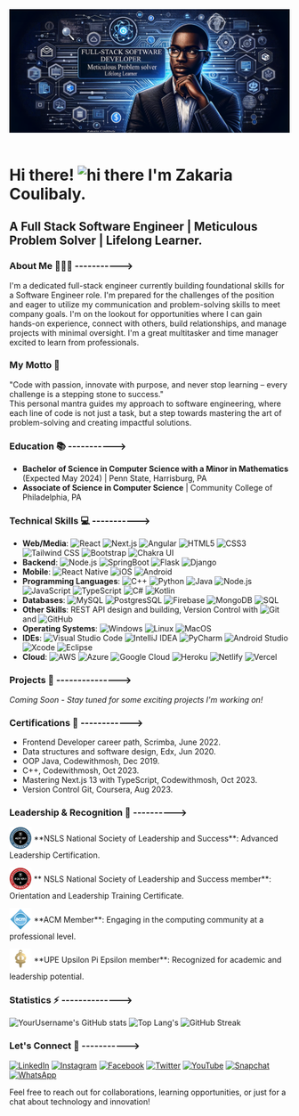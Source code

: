 <div>
<img src="images/banner.png" alt="Banner image"/> </br> 
<img  src="https://komarev.com/ghpvc/?username=levisstrauss&style=flat-square&color=blue" alt=""/>
</div>

# Hi there! <img src="https://media.giphy.com/media/hvRJCLFzcasrR4ia7z/giphy.gif" width="30px" alt="hi there"/> I'm Zakaria Coulibaly.
## A Full Stack Software Engineer | Meticulous Problem Solver | Lifelong Learner.
### About Me 🙋🏽‍♂️ ----------->
I'm a dedicated full-stack engineer currently building foundational skills for a Software Engineer role. I'm prepared for the challenges of the position and eager to utilize my communication and problem-solving skills to meet company goals. I'm on the lookout for opportunities where I can gain hands-on experience, connect with others, build relationships, and manage projects with minimal oversight. I'm a great multitasker and time manager excited to learn from professionals.

### My Motto 🌟
"Code with passion, innovate with purpose, and never stop learning – every challenge is a stepping stone to success."<br>
This personal mantra guides my approach to software engineering, where each line of code is not just a task, but a step towards mastering the art of problem-solving and creating impactful solutions.

### Education 📚 ----------->
- **Bachelor of Science in Computer Science with a Minor in Mathematics** (Expected May 2024) | Penn State, Harrisburg, PA
- **Associate of Science in Computer Science** | Community College of Philadelphia, PA

### Technical Skills 💻 ----------->

- **Web/Media**: ![React](https://img.shields.io/badge/-React-black?style=flat-square&logo=react) ![Next.js](https://img.shields.io/badge/-Next.js-black?style=flat-square&logo=next.js) ![Angular](https://img.shields.io/badge/-Angular-black?style=flat-square&logo=angular) ![HTML5](https://img.shields.io/badge/-HTML5-black?style=flat-square&logo=html5) ![CSS3](https://img.shields.io/badge/-CSS3-black?style=flat-square&logo=css3) ![Tailwind CSS](https://img.shields.io/badge/-Tailwind_CSS-black?style=flat-square&logo=tailwind-css) ![Bootstrap](https://img.shields.io/badge/-Bootstrap-black?style=flat-square&logo=bootstrap) ![Chakra UI](https://img.shields.io/badge/-Chakra_UI-black?style=flat-square&logo=chakra-ui)
- **Backend**: ![Node.js](https://img.shields.io/badge/-Node.js-black?style=flat-square&logo=node.js) ![SpringBoot](https://img.shields.io/badge/-SpringBoot-black?style=flat-square&logo=spring) ![Flask](https://img.shields.io/badge/-Flask-black?style=flat-square&logo=flask) ![Django](https://img.shields.io/badge/-Django-black?style=flat-square&logo=django)
- **Mobile**: ![React Native](https://img.shields.io/badge/-React_Native-black?style=flat-square&logo=react) ![iOS](https://img.shields.io/badge/-iOS-black?style=flat-square&logo=ios) ![Android](https://img.shields.io/badge/-Android-black?style=flat-square&logo=android)
- **Programming Languages**: ![C++](https://img.shields.io/badge/-C++-black?style=flat-square&logo=c%2B%2B) ![Python](https://img.shields.io/badge/-Python-black?style=flat-square&logo=python) ![Java](https://img.shields.io/badge/-Java-black?style=flat-square&logo=java) ![Node.js](https://img.shields.io/badge/-Node.js-black?style=flat-square&logo=node.js) ![JavaScript](https://img.shields.io/badge/-JavaScript-black?style=flat-square&logo=javascript) ![TypeScript](https://img.shields.io/badge/-TypeScript-black?style=flat-square&logo=typescript) ![C#](https://img.shields.io/badge/-C%23-black?style=flat-square&logo=c-sharp) ![Kotlin](https://img.shields.io/badge/-Kotlin-black?style=flat-square&logo=kotlin)
- **Databases**: ![MySQL](https://img.shields.io/badge/-MySQL-black?style=flat-square&logo=mysql) ![PostgresSQL](https://img.shields.io/badge/-PostgresSQL-black?style=flat-square&logo=postgresql) ![Firebase](https://img.shields.io/badge/-Firebase-black?style=flat-square&logo=firebase) ![MongoDB](https://img.shields.io/badge/-MongoDB-black?style=flat-square&logo=mongodb) ![SQL](https://img.shields.io/badge/-SQL-black?style=flat-square&logo=sql)
- **Other Skills**: REST API design and building, Version Control with ![Git](https://img.shields.io/badge/-Git-black?style=flat-square&logo=git) and ![GitHub](https://img.shields.io/badge/-GitHub-black?style=flat-square&logo=github)
- **Operating Systems**: ![Windows](https://img.shields.io/badge/-Windows-black?style=flat-square&logo=windows) ![Linux](https://img.shields.io/badge/-Linux-black?style=flat-square&logo=linux) ![MacOS](https://img.shields.io/badge/-MacOS-black?style=flat-square&logo=macos)
- **IDEs**: ![Visual Studio Code](https://img.shields.io/badge/-Visual_Studio_Code-black?style=flat-square&logo=visual-studio-code) ![IntelliJ IDEA](https://img.shields.io/badge/-IntelliJ_IDEA-black?style=flat-square&logo=intellij-idea) ![PyCharm](https://img.shields.io/badge/-PyCharm-black?style=flat-square&logo=pycharm) ![Android Studio](https://img.shields.io/badge/-Android_Studio-black?style=flat-square&logo=android-studio) ![Xcode](https://img.shields.io/badge/-Xcode-black?style=flat-square&logo=xcode) ![Eclipse](https://img.shields.io/badge/-Eclipse-black?style=flat-square&logo=eclipse)
- **Cloud**: ![AWS](https://img.shields.io/badge/-AWS-black?style=flat-square&logo=amazon-aws) ![Azure](https://img.shields.io/badge/-Azure-black?style=flat-square&logo=microsoft-azure) ![Google Cloud](https://img.shields.io/badge/-Google_Cloud-black?style=flat-square&logo=google-cloud) ![Heroku](https://img.shields.io/badge/-Heroku-black?style=flat-square&logo=heroku) ![Netlify](https://img.shields.io/badge/-Netlify-black?style=flat-square&logo=netlify) ![Vercel](https://img.shields.io/badge/-Vercel-black?style=flat-square&logo=vercel)

### Projects 🚀 --------------->
_Coming Soon - Stay tuned for some exciting projects I'm working on!_

### Certifications 🏅 ------------>
- Frontend Developer career path, Scrimba, June 2022.
- Data structures and software design, Edx, Jun 2020.
- OOP Java, Codewithmosh, Dec 2019.
- C++, Codewithmosh, Oct 2023.
- Mastering Next.js 13 with TypeScript, Codewithmosh, Oct 2023.
- Version Control Git, Coursera, Aug 2023.

### Leadership & Recognition 🌟 ---------->
<p>
  <a href="https://app.nsls.org/web/public/social/share/badge/LSx1HasfHXVoDAgAQQN3bN" target="_blank"><img src="images/b2.png" width="40" height="40" alt="NSLS Advanced Leadership Certification" style="vertical-align: middle;" /></a>
  <span style="vertical-align: middle;"> **NSLS National Society of Leadership and Success**: Advanced Leadership Certification.</span>
</p>
<p>
  <a href="https://app.nsls.org/web/public/social/share/badge/Shk8vg89H8P8kYf2bmZfZK" target="_blank"><img src="images/b1.png" width="40" height="40" alt="NSLS Leadership Training Certificate" style="vertical-align: middle;" /></a>
  <span style="vertical-align: middle;"> ** NSLS National Society of Leadership and Success member**: Orientation and Leadership Training Certificate.</span>
</p>
<p>
  <a href="#" target="_blank"><img src="images/acm.png" width="40" height="40" alt="ACM Member" style="vertical-align: middle;" /></a>
  <span style="vertical-align: middle;"> **ACM Member**: Engaging in the computing community at a professional level.</span>
</p>
<p>
  <a href="#" target="_blank"><img src="images/upe.png" width="40" height="40" alt="NSLS Member" style="vertical-align: middle;" /></a>
  <span style="vertical-align: middle;">**UPE Upsilon Pi Epsilon member**: Recognized for academic and leadership potential.</span>
</p>

### Statistics ⚡️ -------------->

![YourUsername's GitHub stats](https://github-readme-stats.vercel.app/api?username=levisstrauss&show_icons=true&theme=tokyonight)
![Top Lang's](https://github-readme-stats.vercel.app/api/top-langs/?username=levisstrauss&layout=compact&theme=tokyonight)
![GitHub Streak](https://github-readme-streak-stats.herokuapp.com/?user=levisstrauss&theme=tokyonight) 

### Let's Connect 🤝 ----------->

<div>
    <a href="https://www.linkedin.com/in/codemon" target="_blank"><img src="https://img.shields.io/badge/LinkedIn-%230077B5.svg?&style=flat-square&logo=linkedin&logoColor=white" alt="LinkedIn"></a>
    <a href="https://www.instagram.com/" target="_blank"><img src="https://img.shields.io/badge/Instagram-%23E4405F.svg?&style=flat-square&logo=instagram&logoColor=white" alt="Instagram"></a>
    <a href="https://www.facebook.com/profile.php?id=61551357149107" target="_blank"><img src="https://img.shields.io/badge/Facebook-%231877F2.svg?&style=flat-square&logo=facebook&logoColor=white" alt="Facebook"></a>
    <a href="https://twitter.com/codemon91" target="_blank"><img src="https://img.shields.io/badge/Twitter-%231DA1F2.svg?&style=flat-square&logo=twitter&logoColor=white" alt="Twitter"></a>
    <a href="https://www.youtube.com/" target="_blank"><img src="https://img.shields.io/badge/YouTube-%23FF0000.svg?&style=flat-square&logo=youtube&logoColor=white" alt="YouTube"></a>
    <a href="https://www.snapchat.com/" target="_blank"><img src="https://img.shields.io/badge/Snapchat-%23FFFC00.svg?&style=flat-square&logo=snapchat&logoColor=white" alt="Snapchat"></a>
    <a href="https://www.whatsapp.com/" target="_blank"><img src="https://img.shields.io/badge/WhatsApp-%2325D366.svg?&style=flat-square&logo=whatsapp&logoColor=white" alt="WhatsApp"></a>

</div>

Feel free to reach out for collaborations, learning opportunities, or just for a chat about technology and innovation!
